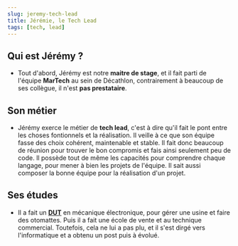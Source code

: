 ```yaml
---
slug: jeremy-tech-lead
title: Jérémie, le Tech Lead
tags: [tech, lead]
---
```


## Qui est Jérémy ?  

- Tout d'abord, Jérémy est notre **maitre de stage**, et il fait parti de l'équipe **MarTech** au sein de Décathlon, contrairement à beaucoup de ses collègue, il n'est **pas prestataire**.

## Son métier  

- Jérémy exerce le métier de **tech lead**, c'est à dire qu'il fait le pont entre les choses fontionnels et la réalisation. Il veille à ce que son équipe fasse des choix cohérent, maintenable et stable. Il fait donc beaucoup de réunion pour trouver le bon compromis et fais ainsi seulement peu de code. Il possède tout de même les capacités pour comprendre chaque langage, pour mener à bien les projets de l'équipe. Il sait aussi composer la bonne équipe pour la réalisation d'un projet.  

## Ses études  

- Il a fait un **[DUT](https://fr.wikipedia.org/wiki/Dipl%C3%B4me_universitaire_de_technologie)** en mécanique électronique, pour gérer une usine et faire des otomattes. Puis il a fait une école de vente et au technique commercial. Toutefois, cela ne lui a pas plu, et il s'est dirgé vers l'informatique et a obtenu un post puis à évolué.  
